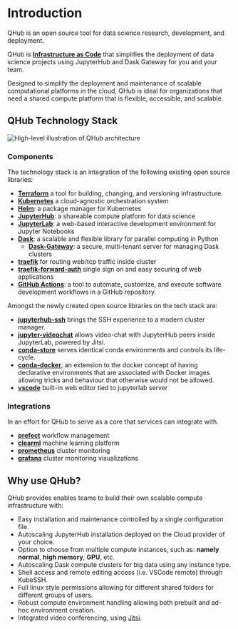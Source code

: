 # Introduction

QHub is an open source tool for data science research, development, and deployment.

QHub is [**Infrastructure as Code**](https://en.wikipedia.org/wiki/Infrastructure_as_code)
that simplifies the deployment of data science projects using JupyterHub and Dask Gateway for you and your team.

Designed to simplify the deployment and maintenance of scalable computational platforms in the cloud, QHub is ideal for
organizations that need a shared compute platform that is flexible, accessible, and scalable.

## QHub Technology Stack

![High-level illustration of QHub architecture](/source/images/qhub-cloud_architecture.png)

### Components

The technology stack is an integration of the following existing open source libraries:

+ [**Terraform**](https://www.terraform.io/intro/index.html) a tool for building, changing, and versioning infrastructure.
+ [**Kubernetes**](https://kubernetes.io/docs/home/) a cloud-agnostic orchestration system
+ [**Helm**](https://helm.sh/): a package manager for Kubernetes
+ [**JupyterHub**](https://jupyter.org/hub): a shareable compute platform for data science
+ [**JupyterLab**](https://jupyterlab.readthedocs.io/en/stable/): a web-based interactive development environment for Jupyter Notebooks
+ [**Dask**](https://docs.dask.org/en/latest/): a scalable and flexible  library for parallel computing in Python
  + [**Dask-Gateway**](https://gateway.dask.org/): a secure, multi-tenant server for managing Dask clusters
+ [**traefik**](https://traefik.io/) for routing web/tcp traffic inside cluster
+ [**traefik-forward-auth**](https://github.com/thomseddon/traefik-forward-auth) single sign on and easy securing of web applications
+ [**GitHub Actions**](https://docs.github.com/en/actions): a tool to automate, customize, and execute software
  development workflows in a GitHub repository.

Amongst the newly created open source libraries on the tech stack are:
+ [**jupyterhub-ssh**](https://github.com/yuvipanda/jupyterhub-ssh) brings the SSH experience to a modern cluster manager.
+ [**jupyter-videochat**](https://github.com/yuvipanda/jupyter-videochat) allows video-chat with JupyterHub peers inside
  JupyterLab, powered by Jitsi.
+ [**conda-store**](https://github.com/quansight/conda-store) serves identical conda environments and controls its life-cycle.
+ [**conda-docker**](https://github.com/conda-incubator/conda-docker), an extension to the docker concept of having
  declarative environments that are associated with Docker images allowing tricks and behaviour that otherwise would not be allowed.
+ [**vscode**](https://github.com/cdr/code-server) built-in web editor tied to jupyterlab server

### Integrations

In an effort for QHub to serve as a core that services can integrate
with.

+ [**prefect**](https://www.prefect.io/) workflow management
+ [**clearml**](https://clear.ml/) machine learning platform
+ [**prometheus**](https://prometheus.io/) cluster monitoring
+ [**grafana**](https://grafana.com/) cluster monitoring visualizations

## Why use QHub?

QHub provides enables teams to build their own scalable compute infrastructure with:

+ Easy installation and maintenance controlled by a single configuration file.
+ Autoscaling JupyterHub installation deployed on the Cloud provider of your choice.
+ Option to choose from multiple compute instances, such as: **namely normal**, **high memory**, **GPU**, etc.
+ Autoscaling Dask compute clusters for big data using any instance type.
+ Shell access and remote editing access (i.e. VSCode remote) through KubeSSH.
+ Full linux style permissions allowing for different shared folders for different groups of users.
+ Robust compute environment handling allowing both prebuilt and ad-hoc environment creation.
+ Integrated video conferencing, using [Jitsi](https://meet.jit.si/).
